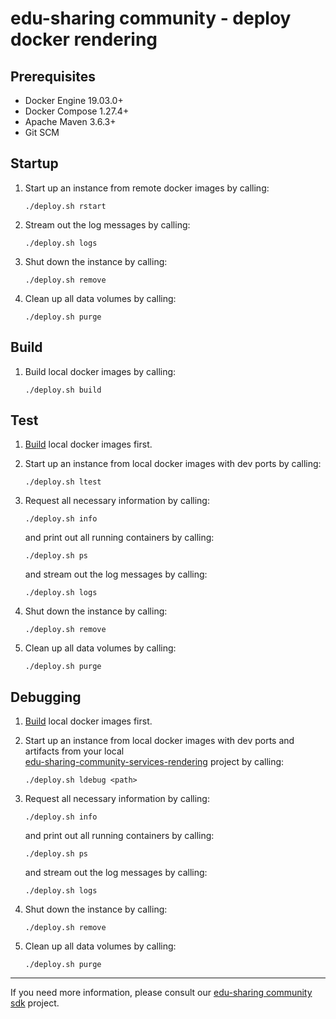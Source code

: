 
# edu-sharing community - deploy docker rendering

Prerequisites
-------------

- Docker Engine 19.03.0+
- Docker Compose 1.27.4+ 
- Apache Maven 3.6.3+
- Git SCM

Startup
-------

1. Start up an instance from remote docker images by calling:

   ```
   ./deploy.sh rstart
   ```

2. Stream out the log messages by calling:

   ```
   ./deploy.sh logs
   ```

3. Shut down the instance by calling:

   ```
   ./deploy.sh remove
   ```
  
4. Clean up all data volumes by calling:

   ```
   ./deploy.sh purge
   ```
    
Build
-----

1. Build local docker images by calling:

   ```
   ./deploy.sh build
   ```

Test
----

1. [Build](#build) local docker images first.
      
2. Start up an instance from local docker images with dev ports by calling: 

   ```
   ./deploy.sh ltest
   ```

3. Request all necessary information by calling:

   ```
   ./deploy.sh info
   ```

   and print out all running containers by calling:

   ```
   ./deploy.sh ps
   ```

   and stream out the log messages by calling:
    
   ```
   ./deploy.sh logs
   ```
   
4. Shut down the instance by calling:

   ```
   ./deploy.sh remove
   ```
  
5. Clean up all data volumes by calling:

   ```
   ./deploy.sh purge
   ```
   
Debugging
---------

1. [Build](#build) local docker images first.

2. Start up an instance from local docker images with dev ports and artifacts from your local   
   [edu-sharing-community-services-rendering](https://scm.edu-sharing.com/edu-sharing/community/services/edu-sharing-rendering-service) project by calling:

   ```
   ./deploy.sh ldebug <path>
   ```

3. Request all necessary information by calling:

   ```
   ./deploy.sh info
   ```

   and print out all running containers by calling:

   ```
   ./deploy.sh ps
   ```

   and stream out the log messages by calling:

   ```
   ./deploy.sh logs
   ```
   
4. Shut down the instance by calling:

   ```
   ./deploy.sh remove
   ```
  
5. Clean up all data volumes by calling:

   ```
   ./deploy.sh purge
   ```
---
If you need more information, please consult our [edu-sharing community sdk](https://scm.edu-sharing.com/edu-sharing-community/edu-sharing-community-sdk) project.
